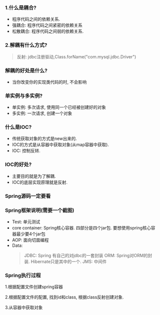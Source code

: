 ### 1.什么是耦合?
* 程序代码之间的依赖关系.
* 强耦合: 程序代码之间紧密的依赖关系
* 松散耦合: 程序代码之间弱的依赖关系.

### 2.解耦有什么方式?
 
> 反射: jdbc注册驱动,Class.forName("com.mysql.jdbc.Driver")

### 解耦的好处是什么?
* 当你改变你的实现类代码的时, 不会影响

### 单实例与多实例?
* 单实例: 多次请求, 使用同一个已经被创建好的对象
* 多实例: 一次请求, 创建一个对象

### 什么是IOC?
* 传统获取对象的方式是new出来的. 
* IOC的方式是从容器中获取对象(从map容器中获取).
* IOC: 控制反转.

### IOC的好处?
* 主要目的就是为了解耦.
* IOC的底层实现原理就是反射.

### Spring源码一定要看

### Spring框架说明(需要一个截图)
* Test: 单元测试
* core container: Spring核心容器. 四部分是四个jar包. 要想使用spring核心容器最少要4个jar包
* AOP: 面向切面编程
* Data:
    > JDBC: Spring 有自己的对jdbc的一套封装
    > ORM: Spring对ORM的封装. Hibernate只是其中的一个.
    > JMS: 中间件

### Spring执行过程
1.根据配置文件创建spring容器

2.根据配置文件的配置, 找到id和class, 根据class反射创建对象. 

3.从容器中获取对象













